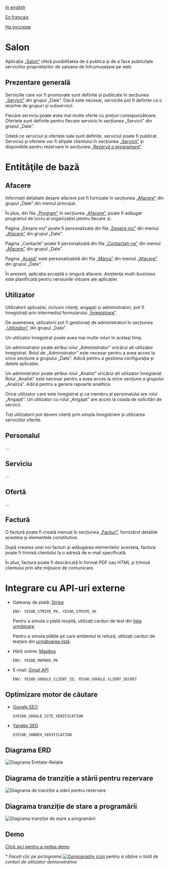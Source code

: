 
[In english](https://github.com/ciukstar/salon/blob/master/README.md)  

[En français](https://github.com/ciukstar/salon/blob/master/README.fr.md)  

[На русском](https://github.com/ciukstar/salon/blob/master/README.ru.md)

# Salon

Aplicația [„Salon”](https://salonro-w3cpovaqka-de.a.run.app) oferă posibilitatea de a publica și de a face publicitate serviciilor proprietarilor de saloane de înfrumusețare pe web.

## Prezentare generală

Serviciile care vor fi promovate sunt definite și publicate în secțiunea [„Servicii”](https://salonro-w3cpovaqka-de.a.run.app/admin/services) din grupul „Date”. Dacă este necesar, serviciile pot fi definite ca o ierarhie de grupuri și subservicii.

Fiecare serviciu poate avea mai multe oferte cu prețuri corespunzătoare. Ofertele sunt definite pentru fiecare serviciu în secțiunea „Servicii” din grupul „Date”.

Odată ce serviciul și ofertele sale sunt definite, serviciul poate fi publicat. Serviciul și ofertele vor fi afișate clientului în secțiunea [„Servicii”](https://salonro-w3cpovaqka-de.a.run.app/services) și disponibile pentru rezervare în secțiunea [„Rezervă o programare”](https://salonro-w3cpovaqka-de.a.run.app/book).

# Entităţile de bază

## Afacere

Informații detaliate despre afacere pot fi furnizate în secțiunea [„Afacere”](https://salonro-w3cpovaqka-de.a.run.app/admin/business) din grupul „Date” din meniul principal.

În plus, din fila [„Program”](https://salonro-w3cpovaqka-de.a.run.app/admin/business/1/hours) în secțiunea [„Afacere”](https://salonro-w3cpovaqka-de.a.run.app/admin/business), poate fi adăugat programul de lucru al organizației pentru fiecare zi.

Pagina „Despre noi” poate fi personalizată din fila [„Despre noi”](https://salonro-w3cpovaqka-de.a.run.app/admin/about/business/1) din meniul [„Afacere”](https://salonro-w3cpovaqka-de.a.run.app/admin/business) din grupul „Date”.

Pagina „Contacte” poate fi personalizată din fila [„Contactați-ne”](https://salonro-w3cpovaqka-de.a.run.app/admin/contact/business/1) din meniul [„Afacere”](https://salonro-w3cpovaqka-de.a.run.app/admin/business) din grupul „Date”.

Pagina [„Acasă”](https://salon-w3cpovaqka-de.a.run.app) este personalizabilă din fila [„Marca”](https://salon-w3cpovaqka-de.a.run.app/admin/business/1/brand) din meniul [„Afacere”](https://salon-w3cpovaqka-de.a.run.app/admin/business) din grupul „Date”.

În prezent, aplicația acceptă o singură afacere. Asistența multi-business este planificată pentru versiunile viitoare ale aplicației.

## Utilizator

Utilizatorii aplicației, inclusiv clienți, angajați și administratori, pot fi înregistrați prin intermediul formularului [„Înregistrare”](https://salonro-w3cpovaqka-de.a.run.app/account).

De asemenea, utilizatorii pot fi gestionați de administratori în secțiunea [„Utilizatori”](https://salonro-w3cpovaqka-de.a.run.app/admin/users) din grupul „Date”.

Un utilizator înregistrat poate avea mai multe roluri în același timp.

Un administrator poate atribui rolul „Administrator” oricărui alt utilizator înregistrat. Rolul de „Administrator” este necesar pentru a avea acces la orice secțiune a grupului „Date”. Adică pentru a gestiona configurația și datele aplicației.

Un administrator poate atribui rolul „Analist” oricărui alt utilizator înregistrat. Rolul „Analist” este necesar pentru a avea acces la orice secțiune a grupului „Analiza”. Adică pentru a genera rapoarte analitice.

Orice utilizator care este înregistrat și ca membru al personalului are rolul „Angajat”. Un utilizator cu rolul „Angajat” are acces la coada de solicitări de servicii.

Toți utilizatorii pot deveni clienți prin simpla înregistrare și utilizarea serviciilor oferite.

## Personalul
...

## Serviciu
...

## Ofertă
...

## Factură

O factură poate fi creată manual în secțiunea [„Facturi”](https://salonro-w3cpovaqka-de.a.run.app/admin/billing/invoices), furnizând detaliile acesteia și elementele constitutive.

După crearea unei noi facturi și adăugarea elementelor acesteia, factura poate fi trimisă clientului la o adresă de e-mail specificată.

În plus, factura poate fi descărcată în format PDF sau HTML și trimisă clientului prin alte mijloace de comunicare.

# Integrare cu API-uri externe
* Gateway de plată: [Stripe](https://stripe.com/)
  ```
  ENV: YESOD_STRIPE_PK, YESOD_STRIPE_SK
  ```

  Pentru a simula o plată reușită, utilizați carduri de test din [lista următoare](https://stripe.com/docs/testing?testing-method=card-numbers#cards).

  Pentru a simula plățile pe care emitentul le refuză, utilizați carduri de testare din [următoarea listă](https://stripe.com/docs/testing?testing-method=card-numbers#declined-payments).

* Hărți online: [Mapbox](https://www.mapbox.com/)
  ```
  ENV: YESOD_MAPBOX_PK
  ```

* E-mail: [Gmail API](https://developers.google.com/gmail/api/guides)
  ```
  ENV: YESOD_GOOGLE_CLIENT_ID, YESOD_GOOGLE_CLIENT_SECRET
  ```

## Optimizare motor de căutare

* [Google SEO](https://search.google.com/search-console)

  ```$YESOD_GOOGLE_SITE_VERIFICATION```

* [Yandex SEO](https://webmaster.yandex.com/welcome)

  ```$YESOD_YANDEX_VERIFICATION```


## Diagrama ERD

![Diagrama Entitate-Relație](static/img/Salon-ERD.svg)

## Diagrama de tranziție a stării pentru rezervare

![Diagrama de tranziție a stării pentru rezervare](static/img/Booking-State-Diagram.svg)

## Diagrama tranziție de stare a programării

![Diagrama tranziție de stare a programării](static/img/Appointment-State-Transition.svg)

## Demo

[Click aici pentru a vedea demo](https://salonro-w3cpovaqka-de.a.run.app)

_* Faceți clic pe pictograma [![Demography icon](static/img/demography_FILL0_wght400_GRAD0_opsz24.svg)](https://salonro-w3cpovaqka-de.a.run.app/auth/login) pentru a obține o listă de conturi de utilizator demonstrative_
